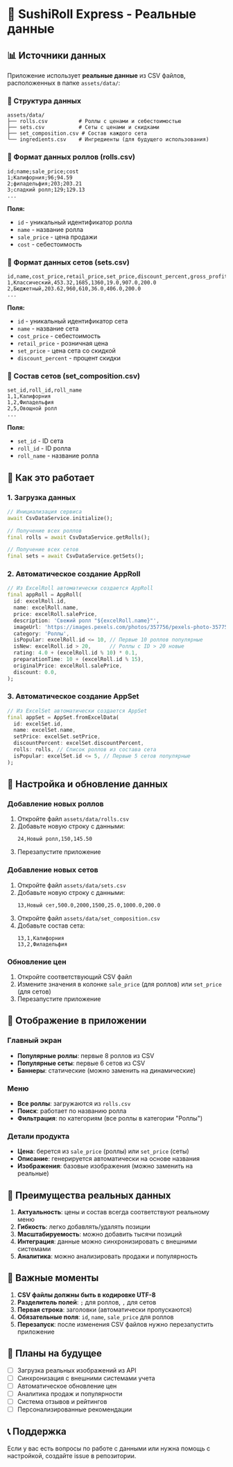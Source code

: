 # 🍣 SushiRoll Express - Реальные данные

## 📊 Источники данных

Приложение использует **реальные данные** из CSV файлов, расположенных в папке `assets/data/`:

### 📁 Структура данных

```
assets/data/
├── rolls.csv          # Роллы с ценами и себестоимостью
├── sets.csv           # Сеты с ценами и скидками
├── set_composition.csv # Состав каждого сета
└── ingredients.csv    # Ингредиенты (для будущего использования)
```

### 🍙 Формат данных роллов (rolls.csv)

```csv
id;name;sale_price;cost
1;Калифорния;96;94.59
2;филадельфия;203;203.21
3;сладкий ролл;129;129.13
...
```

**Поля:**
- `id` - уникальный идентификатор ролла
- `name` - название ролла
- `sale_price` - цена продажи
- `cost` - себестоимость

### 🎁 Формат данных сетов (sets.csv)

```csv
id,name,cost_price,retail_price,set_price,discount_percent,gross_profit,margin_percent
1,Классический,453.32,1685,1360,19.0,907.0,200.0
2,Бюджетный,203.62,960,610,36.0,406.0,200.0
...
```

**Поля:**
- `id` - уникальный идентификатор сета
- `name` - название сета
- `cost_price` - себестоимость
- `retail_price` - розничная цена
- `set_price` - цена сета со скидкой
- `discount_percent` - процент скидки

### 🔗 Состав сетов (set_composition.csv)

```csv
set_id,roll_id,roll_name
1,1,Калифорния
1,2,Филадельфия
2,5,Овощной ролл
...
```

**Поля:**
- `set_id` - ID сета
- `roll_id` - ID ролла
- `roll_name` - название ролла

## 🚀 Как это работает

### 1. Загрузка данных

```dart
// Инициализация сервиса
await CsvDataService.initialize();

// Получение всех роллов
final rolls = await CsvDataService.getRolls();

// Получение всех сетов
final sets = await CsvDataService.getSets();
```

### 2. Автоматическое создание AppRoll

```dart
// Из ExcelRoll автоматически создается AppRoll
final appRoll = AppRoll(
  id: excelRoll.id,
  name: excelRoll.name,
  price: excelRoll.salePrice,
  description: 'Свежий ролл "${excelRoll.name}"',
  imageUrl: 'https://images.pexels.com/photos/357756/pexels-photo-357756.jpeg',
  category: 'Роллы',
  isPopular: excelRoll.id <= 10, // Первые 10 роллов популярные
  isNew: excelRoll.id > 20,      // Роллы с ID > 20 новые
  rating: 4.0 + (excelRoll.id % 10) * 0.1,
  preparationTime: 10 + (excelRoll.id % 15),
  originalPrice: excelRoll.salePrice,
  discount: 0.0,
);
```

### 3. Автоматическое создание AppSet

```dart
// Из ExcelSet автоматически создается AppSet
final appSet = AppSet.fromExcelData(
  id: excelSet.id,
  name: excelSet.name,
  setPrice: excelSet.setPrice,
  discountPercent: excelSet.discountPercent,
  rolls: rolls, // Список роллов из состава сета
  isPopular: excelSet.id <= 5, // Первые 5 сетов популярные
);
```

## 🔧 Настройка и обновление данных

### Добавление новых роллов

1. Откройте файл `assets/data/rolls.csv`
2. Добавьте новую строку с данными:
   ```csv
   24,Новый ролл,150,145.50
   ```
3. Перезапустите приложение

### Добавление новых сетов

1. Откройте файл `assets/data/sets.csv`
2. Добавьте новую строку с данными:
   ```csv
   13,Новый сет,500.0,2000,1500,25.0,1000.0,200.0
   ```
3. Откройте файл `assets/data/set_composition.csv`
4. Добавьте состав сета:
   ```csv
   13,1,Калифорния
   13,2,Филадельфия
   ```

### Обновление цен

1. Откройте соответствующий CSV файл
2. Измените значения в колонке `sale_price` (для роллов) или `set_price` (для сетов)
3. Перезапустите приложение

## 📱 Отображение в приложении

### Главный экран
- **Популярные роллы**: первые 8 роллов из CSV
- **Популярные сеты**: первые 6 сетов из CSV
- **Баннеры**: статические (можно заменить на динамические)

### Меню
- **Все роллы**: загружаются из `rolls.csv`
- **Поиск**: работает по названию ролла
- **Фильтрация**: по категориям (все роллы в категории "Роллы")

### Детали продукта
- **Цена**: берется из `sale_price` (роллы) или `set_price` (сеты)
- **Описание**: генерируется автоматически на основе названия
- **Изображения**: базовые изображения (можно заменить на реальные)

## 🎯 Преимущества реальных данных

1. **Актуальность**: цены и состав всегда соответствуют реальному меню
2. **Гибкость**: легко добавлять/удалять позиции
3. **Масштабируемость**: можно добавить тысячи позиций
4. **Интеграция**: данные можно синхронизировать с внешними системами
5. **Аналитика**: можно анализировать продажи и популярность

## 🚨 Важные моменты

1. **CSV файлы должны быть в кодировке UTF-8**
2. **Разделитель полей**: `;` для роллов, `,` для сетов
3. **Первая строка**: заголовки (автоматически пропускаются)
4. **Обязательные поля**: `id`, `name`, `sale_price` для роллов
5. **Перезапуск**: после изменения CSV файлов нужно перезапустить приложение

## 🔮 Планы на будущее

- [ ] Загрузка реальных изображений из API
- [ ] Синхронизация с внешними системами учета
- [ ] Автоматическое обновление цен
- [ ] Аналитика продаж и популярности
- [ ] Система отзывов и рейтингов
- [ ] Персонализированные рекомендации

## 📞 Поддержка

Если у вас есть вопросы по работе с данными или нужна помощь с настройкой, создайте issue в репозитории.

